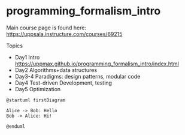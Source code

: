 # programming_formalism_intro

Main course page is found here: https://uppsala.instructure.com/courses/69215

Topics

  - Day1 Intro https://uppmax.github.io/programming_formalism_intro/index.html
  - Day2 Algorithms+data structures
  - Day3-4 Paradigms: design patterns, modular code
  - Day4 Test-driven Development, testing
  - Day5 Optimization



```
@startuml firstDiagram

Alice -> Bob: Hello
Bob -> Alice: Hi!
		
@enduml
```

